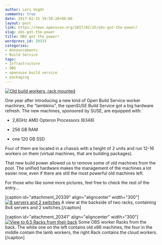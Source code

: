 ```yaml
---
author: Lars Vogdt
comments: true
date: 2017-02-25 19:59:20+00:00
layout: post
link: https://news.opensuse.org/2017/02/25/obs-got-the-power/
slug: obs-got-the-power
title: OBS got the power!
wordpress_id: 20333
categories:
- Announcements
- Build Service
tags:
- Infrastructure
- OBS
- opensuse build service
- packaging
---
```


[![Old build workers, rack mounted](/wp-content/uploads/2017/02/OBS_Rack_Cloud_servers_backside.jpg)](/wp-content/uploads/2017/02/OBS_Rack_Cloud_servers_backside.jpg)

One year after introducing a new kind of Open Build Service worker machines, the "lambkins", the openSUSE Build Service got a big hardware refresh. The new machines, sponsored by SUSE, are equipped with:

- 2,8GHz AMD Opteron Processors (6348)

- 256 GB RAM

- one 120 GB SSD

Four of them are located in a chassis with a height of 2 units and run 12-16 workers on them (virtual machines, that are building packages).

That new build power allowed us to remove some of old machines from the pool. The unified hardware makes the management of the machines a lot easier now, even if there are still the most powerful old machines left.

For those who like some more pictures, feel free to check the rest of the entry...<!-- more -->

[caption id="attachment_20339" align="aligncenter" width="300"][![8 servers and 2 switches](/wp-content/uploads/2017/02/OBS_Rack_lamb_backside.jpg)](/wp-content/uploads/2017/02/OBS_Rack_lamb_backside.jpg) A view at the backside of two racks, containing 8x4 servers and 2 switches.[/caption]

[caption id="attachment_20341" align="aligncenter" width="300"][![View to 6.5 Racks from their back](/wp-content/uploads/2017/02/OBS_Rack_overview_backside.jpg)](/wp-content/uploads/2017/02/OBS_Rack_overview_backside.jpg) Some OBS worker Racks from the back. The white one on the left contains old x86 machines, the four in the middle contain the lamb workers, the right Rack contains the cloud workers.[/caption]
